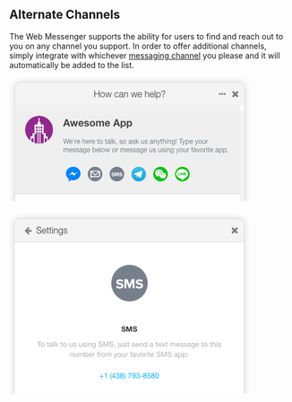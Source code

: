 ## Alternate Channels

The Web Messenger supports the ability for users to find and reach out to you on any channel you support.
In order to offer additional channels, simply integrate with whichever [messaging channel](#messaging-channels) you please and it will automatically be added to the list.

<span class="half-width-img">![Alternate Channels](/images/alternate_channels.png)</span>

<span class="half-width-img">![SMS Page](/images/sms.png)</span>
